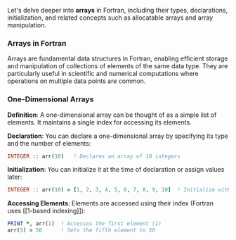

Let's delve deeper into **arrays** in Fortran, including their types, declarations, initialization, and related concepts such as allocatable arrays and array manipulation.

### Arrays in Fortran

Arrays are fundamental data structures in Fortran, enabling efficient storage and manipulation of collections of elements of the same data type. They are particularly useful in scientific and numerical computations where operations on multiple data points are common.


### **One-Dimensional Arrays**

**Definition**: A one-dimensional array can be thought of as a simple list of elements. It maintains a single index for accessing its elements.

**Declaration**: You can declare a one-dimensional array by specifying its type and the number of elements:

```fortran
INTEGER :: arr(10)   ! Declares an array of 10 integers
```

**Initialization**: You can initialize it at the time of declaration or assign values later:

```fortran
INTEGER :: arr(10) = [1, 2, 3, 4, 5, 6, 7, 8, 9, 10]  ! Initialize with values
```

**Accessing Elements**: Elements are accessed using their index (Fortran uses [[1-based indexing]]):

```fortran
PRINT *, arr(1)  ! Accesses the first element (1)
arr(5) = 50      ! Sets the fifth element to 50
```


